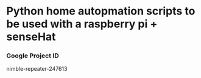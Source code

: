 # Python home autopmation scripts to be used with a raspberry pi + senseHat

### Google Project ID
nimble-repeater-247613
